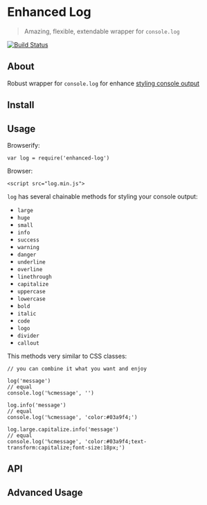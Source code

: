 # Enhanced Log

>Amazing, flexible, extendable wrapper for `console.log`

[![Build Status](https://travis-ci.org/broadsw0rd/enhanced-log.svg?branch=master)](https://travis-ci.org/broadsw0rd/enhanced-log)

## About

Robust wrapper for `console.log` for enhance [styling console output](https://developer.chrome.com/devtools/docs/console#styling-console-output-with-css) 

## Install

## Usage

Browserify:

    var log = require('enhanced-log')

Browser: 

    <script src="log.min.js">

`log` has several chainable methods for styling your console output:

- `large`
- `huge`
- `small`
- `info`
- `success`
- `warning`
- `danger`
- `underline`
- `overline`
- `linethrough`
- `capitalize`
- `uppercase`
- `lowercase`
- `bold`
- `italic`
- `code`
- `logo`
- `divider`
- `callout`

This methods very similar to CSS classes:

    // you can combine it what you want and enjoy
    
    log('message')
    // equal
    console.log('%cmessage', '')
    
    log.info('message')
    // equal
    console.log('%cmessage', 'color:#03a9f4;')
    
    log.large.capitalize.info('message') 
    // equal
    console.log('%cmessage', 'color:#03a9f4;text-transform:capitalize;font-size:18px;')

## API

## Advanced Usage
